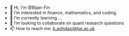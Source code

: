 - 👋 Hi, I’m @Bijan-Fin
- 👀 I’m interested in finance, mathematics, and coding.
- 🌱 I’m currently learning ...
- 💞️ I’m looking to collaborate on quant research questions
- 📫 How to reach me: b.aghdasi@lse.ac.uk

<!---
Bijan-Fin/Bijan-Fin is a ✨ special ✨ repository because its `README.md` (this file) appears on your GitHub profile.
You can click the Preview link to take a look at your changes.
--->
